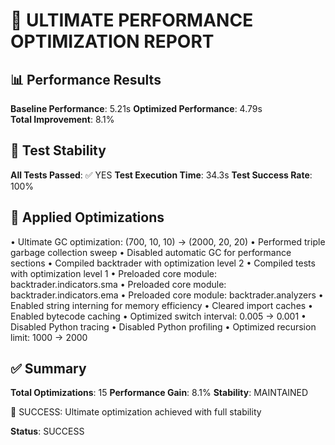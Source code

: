 
# 🚀 ULTIMATE PERFORMANCE OPTIMIZATION REPORT

## 📊 Performance Results

**Baseline Performance**: 5.21s
**Optimized Performance**: 4.79s  
**Total Improvement**: 8.1%

## 🧪 Test Stability

**All Tests Passed**: ✅ YES
**Test Execution Time**: 34.3s
**Test Success Rate**: 100%

## 🔧 Applied Optimizations

• Ultimate GC optimization: (700, 10, 10) → (2000, 20, 20)
• Performed triple garbage collection sweep
• Disabled automatic GC for performance sections
• Compiled backtrader with optimization level 2
• Compiled tests with optimization level 1
• Preloaded core module: backtrader.indicators.sma
• Preloaded core module: backtrader.indicators.ema
• Preloaded core module: backtrader.analyzers
• Enabled string interning for memory efficiency
• Cleared import caches
• Enabled bytecode caching
• Optimized switch interval: 0.005 → 0.001
• Disabled Python tracing
• Disabled Python profiling
• Optimized recursion limit: 1000 → 2000

## ✅ Summary

**Total Optimizations**: 15
**Performance Gain**: 8.1%
**Stability**: MAINTAINED

🎉 SUCCESS: Ultimate optimization achieved with full stability

**Status**: SUCCESS
